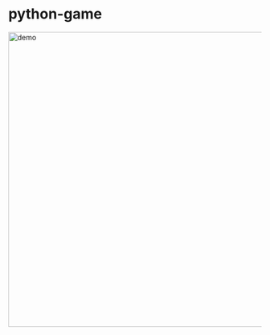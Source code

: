 # python-game

<img width="586" alt="demo" src="https://github.com/vtonu/python-game/assets/56773210/276f240d-ba37-4e6c-8a9b-115b43e9e95a">